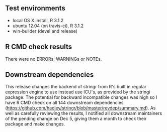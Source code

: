 ## Test environments
* local OS X install, R 3.1.2
* ubuntu 12.04 (on travis-ci), R 3.1.2
* win-builder (devel and release)

## R CMD check results
There were no ERRORs, WARNINGs or NOTEs. 

## Downstream dependencies
This release changes the backend of stringr from R's built in regular 
expression engine to use instead use ICU's, as provided by the stringi
package. The potential for backward incompatible changes was high so I have
R CMD check on all 144 downstream dependencies 
(https://github.com/hadley/stringr/blob/master/revdep/summary.md). As well
as carefully reviewing the results, I notified all downstream maintainers
of the pending change on Dec 5, giving them a month to check their package
and make changes.
